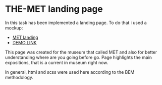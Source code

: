 # THE-MET landing page

In this task has been implemented a landing page. To do that i used a mockup:
- [MET landing](https://www.figma.com/file/lSR1m42L9YwzQwzzxKwHpw/THE-MET)
- [DEMO LINK](https://Esceype.github.io/layout_miami/)

This page was created for the museum that called MET and also for better understanding where are you going before go. Page highlights the main expositions, that is a current in museum right now.

In general, html and scss were used here according to the BEM methodology.
